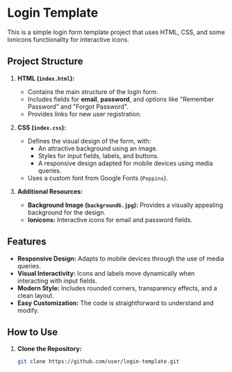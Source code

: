 # Login Template

This is a simple login form template project that uses HTML, CSS, and some Ionicons functionality for interactive icons.

## Project Structure

1. **HTML (`index.html`):**
   - Contains the main structure of the login form.
   - Includes fields for **email**, **password**, and options like "Remember Password" and "Forgot Password".
   - Provides links for new user registration.

2. **CSS (`index.css`):**
   - Defines the visual design of the form, with:
     - An attractive background using an image.
     - Styles for input fields, labels, and buttons.
     - A responsive design adapted for mobile devices using media queries.
   - Uses a custom font from Google Fonts (`Poppins`).

3. **Additional Resources:**
   - **Background Image (`background6.jpg`):** Provides a visually appealing background for the design.
   - **Ionicons:** Interactive icons for email and password fields.

## Features

- **Responsive Design:** Adapts to mobile devices through the use of media queries.
- **Visual Interactivity:** Icons and labels move dynamically when interacting with input fields.
- **Modern Style:** Includes rounded corners, transparency effects, and a clean layout.
- **Easy Customization:** The code is straightforward to understand and modify.

## How to Use

1. **Clone the Repository:**
   ```bash
   git clone https://github.com/user/login-template.git
